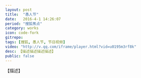 ```yaml
---
layout: post
title:  "愚人节"
date:   2016-4-1 14:26:07
period: "搜狐焦点"
category: works
icon: code-fork
gitrepo: 
tags: [搜狐, 愚人节, 节日视频]
video: "http://v.qq.com/iframe/player.html?vid=u0195m3rf8k"
desc: 【描述描述描述描述】
public: false
---
```

【描述】
<tcvideo src="http://v.qq.com/iframe/player.html?vid=u0195m3rf8k"></tcvideo>
